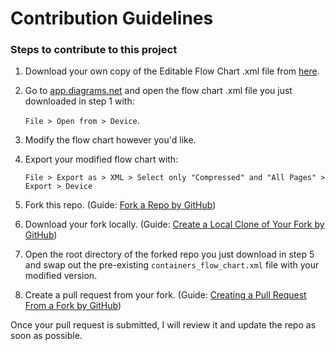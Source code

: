 # Contribution Guidelines

### Steps to contribute to this project
1. Download your own copy of the Editable Flow Chart .xml file from [here](https://drive.google.com/file/d/1wAUsTIeKRgSfo0m-3rR4P6Boi3FuixEk/view?usp=sharing).
2. Go to [app.diagrams.net](https://app.diagrams.net/) and open the flow chart .xml file you just downloaded in step 1 with:

    `File > Open from > Device`.
3. Modify the flow chart however you'd like.
4. Export your modified flow chart with: 

    `File > Export as > XML > Select only "Compressed" and "All Pages" > Export > Device`
5. Fork this repo. (Guide: [Fork a Repo by GitHub](https://docs.github.com/en/github/getting-started-with-github/fork-a-repo))
6. Download your fork locally. (Guide: [Create a Local Clone of Your Fork by GitHub](https://docs.github.com/en/github/getting-started-with-github/fork-a-repo#step-2-create-a-local-clone-of-your-fork))
7. Open the root directory of the forked repo you just download in step 5 and swap out the pre-existing `containers_flow_chart.xml` file with your modified version.
8. Create a pull request from your fork. (Guide: [Creating a Pull Request From a Fork by GitHub](https://docs.github.com/en/github/collaborating-with-issues-and-pull-requests/creating-a-pull-request-from-a-fork))

Once your pull request is submitted, I will review it and update the repo as soon as possible.